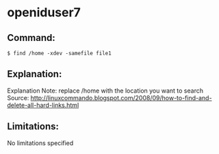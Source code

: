 # openiduser7

## Command:
```
$ find /home -xdev -samefile file1
```

## Explanation:
Explanation
Note: replace /home with the location you want to search
Source: http://linuxcommando.blogspot.com/2008/09/how-to-find-and-delete-all-hard-links.html

## Limitations:
No limitations specified

